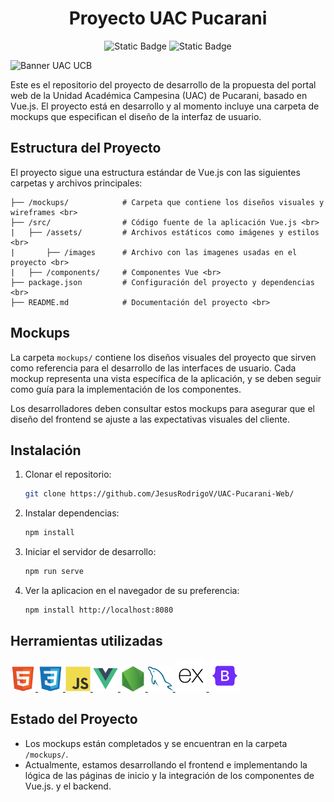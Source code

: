 <h1 align="center">Proyecto UAC Pucarani</h1>
<div align="center">
  
![Static Badge](https://img.shields.io/badge/STATUS-EN%20DESARROLLO-brightgreen)
![Static Badge](https://img.shields.io/badge/vue.js-5.0.8-orange)

</div>

![Banner UAC UCB](https://github.com/user-attachments/assets/039a272a-88d5-41c8-8ef1-717c34ca5856)

Este es el repositorio del proyecto de desarrollo de la propuesta del portal web de la Unidad Académica Campesina (UAC) de Pucarani, basado en Vue.js. El proyecto está en desarrollo y al momento incluye una carpeta de mockups que especifican el diseño de la interfaz de usuario.

## Estructura del Proyecto
El proyecto sigue una estructura estándar de Vue.js con las siguientes carpetas y archivos principales:
```
├── /mockups/            # Carpeta que contiene los diseños visuales y wireframes <br>
├── /src/                # Código fuente de la aplicación Vue.js <br>
|   ├── /assets/         # Archivos estáticos como imágenes y estilos <br>
|       ├── /images      # Archivo con las imagenes usadas en el proyecto <br>
|   ├── /components/     # Componentes Vue <br>
├── package.json         # Configuración del proyecto y dependencias <br>
├── README.md            # Documentación del proyecto <br>
```
## Mockups

La carpeta `mockups/` contiene los diseños visuales del proyecto que sirven como referencia para el desarrollo de las interfaces de usuario. Cada mockup representa una vista específica de la aplicación, y se deben seguir como guía para la implementación de los componentes.

Los desarrolladores deben consultar estos mockups para asegurar que el diseño del frontend se ajuste a las expectativas visuales del cliente.

## Instalación

1. Clonar el repositorio:
    ```bash
    git clone https://github.com/JesusRodrigoV/UAC-Pucarani-Web/
2. Instalar dependencias:
    ```bash
    npm install
3. Iniciar el servidor de desarrollo:
    ```bash
    npm run serve
5. Ver la aplicacion en el navegador de su preferencia:
    ```bash
    npm install http://localhost:8080

## Herramientas utilizadas

<a href="https://developer.mozilla.org/es/docs/Web/HTML" target="_blank">
<img src="https://raw.githubusercontent.com/devicons/devicon/master/icons/html5/html5-original.svg" alt="html5" width="40" height="40"/>
</a>
<a href="https://developer.mozilla.org/es/docs/Web/CSS" target="_blank">
<img src="https://raw.githubusercontent.com/devicons/devicon/master/icons/css3/css3-original.svg" alt="css3" width="40" height="40"/>
</a>
<a href="https://developer.mozilla.org/es/docs/Web/JavaScript" target="_blank">
<img src="https://raw.githubusercontent.com/devicons/devicon/master/icons/javascript/javascript-original.svg" alt="javascript" width="40" height="40"/>
</a>
<a href="https://vuejs.org/" target="_blank">
<img src="https://raw.githubusercontent.com/devicons/devicon/master/icons/vuejs/vuejs-original.svg" alt="vuejs" width="40" height="40"/>
</a>
<a href="https://nodejs.org/" target="_blank">
<img src="https://raw.githubusercontent.com/devicons/devicon/master/icons/nodejs/nodejs-original.svg" alt="nodejs" width="40" height="40"/>
</a>
<a href="https://www.mysql.com/" target="_blank">
<img src="https://raw.githubusercontent.com/devicons/devicon/master/icons/mysql/mysql-original.svg" alt="mysql" width="40" height="40"/>
</a>
<a href="https://expressjs.com/" target="_blank">
  <img src="https://raw.githubusercontent.com/devicons/devicon/master/icons/express/express-original.svg" alt="expressjs" width="40" height="40" style="background-color: white; padding: 5px; border-radius: 5px;"/>
</a>
<a href="https://getbootstrap.com/" target="_blank">
<img src="https://raw.githubusercontent.com/devicons/devicon/master/icons/bootstrap/bootstrap-plain.svg" alt="bootstrap" width="40" height="40"  style="background-color: white; padding: 5px; border-radius: 5px;"/>
</a>



## Estado del Proyecto

- Los mockups están completados y se encuentran en la carpeta `/mockups/`.
- Actualmente, estamos desarrollando el frontend e implementando la lógica de las páginas de inicio y la integración de los componentes de Vue.js. y el backend.
